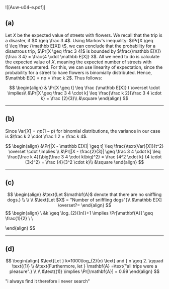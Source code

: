 ![[Auw-u04-e.pdf]]

## (a)
Let $X$ be the expected value of streets with flowers. We recall that the trip is a disaster, if $X \geq \frac 3 4$. Using Markov's inequality: $\Pr[X \geq t] \leq \frac {\mathbb E[X]} t$, we can conclude that the probability for a disastrous trip, $\Pr[X \geq \frac 3 4]$ is bounded by $\frac{\mathbb E[X]} {\frac 3 4} = \frac{4 \cdot \mathbb E[X]} 3$. All we need to do is calculate the expected value of $X$, meaning the expected number of streets with flowers encountered. For this, we can use linearity of expectation, since the probability for a street to have flowers is binomially distributed. Hence, $\mathbb E[X] = np = \frac k 2$.
Thus follows:

$$
\begin{align}
& \Pr[X \geq t] \leq \frac {\mathbb E[X]} t \overset \cdot \implies\\
&\Pr[X \geq \frac 3 4 \cdot k] \leq \frac{\frac k 2}{\frac 3 4 \cdot k} = \frac {2}{3}\\
&\square
\end{align}
$$

___
## (b)
Since $\text{Var}[X]= np (1-p)$ for binomial distributions, the variance in our case is $\frac k 2 \cdot \frac 1 2 = \frac k 4$.

$$
\begin{align}
&\Pr[|X - \mathbb E[X]| \geq t] \leq \frac{\text{Var}[X]}{t^2} \overset \cdot \implies \\
&\Pr[|X - \frac{2}{3}| \geq \frac 3 4 \cdot k] \leq \frac{\frac k 4}{\big(\frac 3 4 \cdot k\big)^2} = \frac {4^2 \cdot k} {4 \cdot (3k)^2} = \frac {4}{3^2 \cdot k}\\
&\square
\end{align}
$$

___
## (c)

$$
\begin{align}
&\text{Let $\mathbf{A}$ denote that there are no sniffling dogs.} \\
\\
\\
&\text{Let $X$ = "Number of sniffling dogs"}\\
&\mathbb E[X] \overset?=
\end{align}
$$
$$
\begin{align} \\
&k \geq \log_{2}{(n)}+1 \implies \Pr[\mathbf{A}] \geq \frac{1}{2} \\ \\

\end{align}
$$

___
## (d)


$$
\begin{align}
&\text{Let } k=1000\log_{2}(n) \text{ and } n \geq 2. \qquad \text{(1)} \\
&\text{Furthermore, let } \mathbf{A} =\text{"all trips were a pleasure".} \\ \\
&\text{(1)} \implies \Pr[\mathbf{A}] = 0.99
\end{align}
$$






"i always find it therefore i never search"

